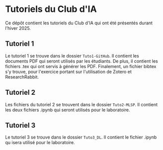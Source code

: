 # Tutoriels du Club d'IA

Ce dépôt contient les tutoriels du Club d'IA qui ont été présentés durant l'hiver 2025. 

## Tutoriel 1
Le tutoriel 1 se trouve dans le dossier `Tuto1-GitHub`. Il contient les documents PDF qui seront utilisés par les étudiants. De plus, il contient les fichiers .tex qui ont servis à générer les PDF. Finalement, un fichier bibtex s'y trouve, pour l'exercice portant sur l'utilisation de Zotero et ResearchRabbit. 

## Tutoriel 2

Les fichiers du tutoriel 2 se trouvent dans le dossier `Tuto2-MLSP`. Il contient les deux fichiers .ipynb qui seront utilisés pour le laboratoire. 

## Tutoriel 3
Le tutoriel 3 se trouve dans le dossier `Tuto3_DL`. Il contient le fichier .ipynb qu isera utilisé pour le laboratoire.
